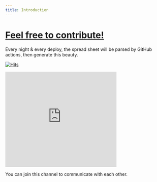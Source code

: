 ```yaml
---
title: Introduction
---
```


# [Feel free to contribute!](https://github.com/cagataycali/find-mentor)
<!--more-->
Every night & every deploy, the spread sheet will be parsed by GitHub actions, then generate this beauty.

[![Hits](https://hits.seeyoufarm.com/api/count/incr/badge.svg?url=https%3A%2F%2Fgithub.com%2Fcagataycali%2Ffind-mentor&count_bg=%2379C83D&title_bg=%23555555&icon=hey.svg&icon_color=%23E7E7E7&title=Page%20view&edge_flat=false)]()

<iframe src="https://discord.com/widget?id=786277089577402418&theme=dark" width="350" height="300" allowtransparency="true" frameborder="0" sandbox="allow-popups allow-popups-to-escape-sandbox allow-same-origin allow-scripts"></iframe>

You can join this channel to communicate with each other.